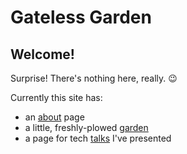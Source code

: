 # Gateless Garden

## Welcome!

Surprise! There's nothing here, really. 😉

Currently this site has:

<!--TODO: figure out a way to generate this list programmaticaly-->

- an [about](./about.md) page
- a little, freshly-plowed [garden](./garden)
- a page for tech [talks](./talks) I've presented
